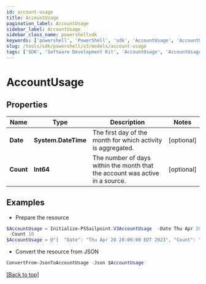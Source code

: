 ```yaml
---
id: account-usage
title: AccountUsage
pagination_label: AccountUsage
sidebar_label: AccountUsage
sidebar_class_name: powershellsdk
keywords: ['powershell', 'PowerShell', 'sdk', 'AccountUsage', 'AccountUsage'] 
slug: /tools/sdk/powershell/v3/models/account-usage
tags: ['SDK', 'Software Development Kit', 'AccountUsage', 'AccountUsage']
---
```



# AccountUsage

## Properties

Name | Type | Description | Notes
------------ | ------------- | ------------- | -------------
**Date** | **System.DateTime** | The first day of the month for which activity is aggregated. | [optional] 
**Count** | **Int64** | The number of days within the month that the account was active in a source. | [optional] 

## Examples

- Prepare the resource
```powershell
$AccountUsage = Initialize-PSSailpoint.V3AccountUsage  -Date Thu Apr 20 20:00:00 EDT 2023 `
 -Count 10
$AccountUsage = @"{  "Date": "Thu Apr 20 20:00:00 EDT 2023", "Count": "10" }"@
```

- Convert the resource from JSON
```powershell
ConvertFrom-JsonToAccountUsage -Json $AccountUsage
```


[[Back to top]](#) 

